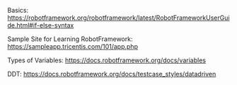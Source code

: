 Basics:
https://robotframework.org/robotframework/latest/RobotFrameworkUserGuide.html#if-else-syntax

Sample Site for Learning RobotFramework:
https://sampleapp.tricentis.com/101/app.php

Types of Variables:
https://docs.robotframework.org/docs/variables

DDT:
https://docs.robotframework.org/docs/testcase_styles/datadriven
